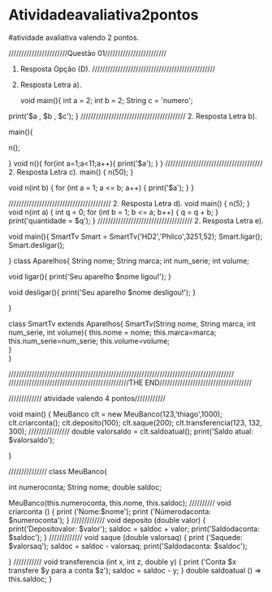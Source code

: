 # Atividadeavaliativa2pontos
#atividade avaliativa valendo 2 pontos.


 ///////////////////////Questão 01////////////////////////
 
1. Resposta  Opção (D).
////////////////////////////////////////////////
2. Resposta Letra a).

   void main(){
  int a = 2; 
  int b = 2;
  String c = 'numero'; 
  
 print('$a , $b , $c'); 
}
/////////////////////////////////////////
2.  Resposta Letra b).

main(){
  
n();
  
}
void n(){
  for(int a=1;a<11;a++){
    print('$a');
  }
}
//////////////////////////////////////
2.  Resposta Letra c).
 main() {
  n(50);
}

void n(int b) {
  for (int a = 1; a <= b; a++) {
    print('$a');
  }
}

////////////////////////////////////////
2.  Resposta Letra d).
void main() {
  n(5);
}
void n(int a) {
  int q = 0;
  for (int b = 1; b <= a; b++) {
    q = q + b;
  }
  print('quantidade = $q');
}
/////////////////////////////////////
2.  Resposta Letra e).

void main(){
  SmartTv Smart = SmartTv('HD2','Philco',3251,52);
  Smart.ligar();
  Smart.desligar();

  
}
class Aparelhos{
  String nome;
  String marca;
  int num_serie;
  int volume;
  
  void ligar(){
    print('Seu aparelho $nome ligou!');
  }
  
  void desligar(){
    print('Seu aparelho $nome desligou!');
  }
  

  
  
}

class SmartTv extends Aparelhos{
  SmartTv(String nome, String marca, int num_serie, int volume){
    this.nome = nome;
    this.marca=marca;
    this.num_serie=num_serie;
    this.volume=volume;  
  }  
}



////////////////////////////////////////////////////////////////////////////////////////
///////////////////////////////////////////////THE END////////////////////////////////////


///////////// atividade valendo 4 pontos////////////


void main() {
 MeuBanco clt = new MeuBanco(123,'thiago',1000);
 clt.criarconta();
 clt.deposito(100);
 clt.saque(200);
 clt.transferencia(123, 132, 300);
  ////////////////
 double valorsaldo = clt.saldoatual();
 print('Saldo atual: $valorsaldo');
  
}

///////////////
class MeuBanco{
  
  int numeroconta;
  String nome;
  double saldoc;
  
  MeuBanco(this.numeroconta, this.nome, this.saldoc);
  //////////
   void criarconta () {
     print ('Nome:$nome');
     print ('Númerodaconta: $numeroconta');
   }
  /////////////
  void deposito (double valor) {
    print('Depositovalor: $valor');
    saldoc = saldoc + valor;
    print('Saldodaconta: $saldoc');
  }
  /////////////
  void saque (double valorsaq) {
    print ('Saquede: $valorsaq');
    saldoc = saldoc - valorsaq;
    print('Saldodaconta: $saldoc');
    
  }
  ///////////
  void transferencia (int x, int z, double y) {
    print ('Conta $x transfere $y para a conta $z');
    saldoc = saldoc - y;
  }
  double saldoatual () => this.saldoc;
}


